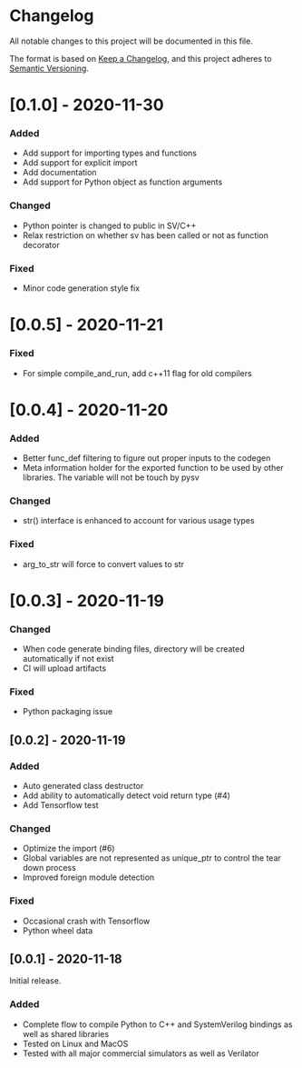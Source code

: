 # Changelog
All notable changes to this project will be documented in this file.

The format is based on [Keep a Changelog](https://keepachangelog.com/en/1.0.0/),
and this project adheres to [Semantic Versioning](https://semver.org/spec/v2.0.0.html).

# [0.1.0] - 2020-11-30
### Added
- Add support for importing types and functions
- Add support for explicit import
- Add documentation
- Add support for Python object as function arguments

### Changed
- Python pointer is changed to public in SV/C++
- Relax restriction on whether sv has been called or not as function decorator

### Fixed
- Minor code generation style fix

# [0.0.5] - 2020-11-21
### Fixed
- For simple compile_and_run, add c++11 flag for old compilers

# [0.0.4] - 2020-11-20
### Added
- Better func_def filtering to figure out proper inputs to the codegen
- Meta information holder for the exported function to be used by other libraries. The variable will not be touch by pysv

### Changed
- str() interface is enhanced to account for various usage types

### Fixed
- arg_to_str will force to convert values to str


# [0.0.3] - 2020-11-19
### Changed
- When code generate binding files, directory will be created automatically if not exist
- CI will upload artifacts

### Fixed
- Python packaging issue


## [0.0.2] - 2020-11-19
### Added
- Auto generated class destructor
- Add ability to automatically detect void return type (#4)
- Add Tensorflow test

### Changed
- Optimize the import (#6)
- Global variables are not represented as unique_ptr to control the tear down process
- Improved foreign module detection

### Fixed
- Occasional crash with Tensorflow
- Python wheel data 

## [0.0.1] - 2020-11-18
Initial release.
### Added
- Complete flow to compile Python to C++ and SystemVerilog bindings as well as shared libraries
- Tested on Linux and MacOS
- Tested with all major commercial simulators as well as Verilator

